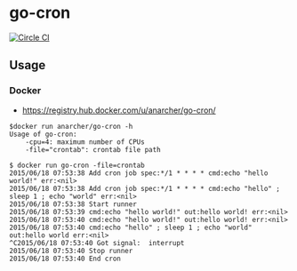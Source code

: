 # go-cron

[![Circle CI](https://circleci.com/gh/anarcher/go-cron.svg?style=svg)](https://circleci.com/gh/anarcher/go-cron)

## Usage

### Docker 

- https://registry.hub.docker.com/u/anarcher/go-cron/

```
$docker run anarcher/go-cron -h                            
Usage of go-cron:
    -cpu=4: maximum number of CPUs
    -file="crontab": crontab file path
```

```
$ docker run go-cron -file=crontab                                                              
2015/06/18 07:53:38 Add cron job spec:*/1 * * * * cmd:echo "hello world!" err:<nil>
2015/06/18 07:53:38 Add cron job spec:*/1 * * * * cmd:echo "hello" ; sleep 1 ; echo "world" err:<nil>
2015/06/18 07:53:38 Start runner
2015/06/18 07:53:39 cmd:echo "hello world!" out:hello world! err:<nil>
2015/06/18 07:53:40 cmd:echo "hello world!" out:hello world! err:<nil>
2015/06/18 07:53:40 cmd:echo "hello" ; sleep 1 ; echo "world" out:hello world err:<nil>
^C2015/06/18 07:53:40 Got signal:  interrupt
2015/06/18 07:53:40 Stop runner
2015/06/18 07:53:40 End cron
```

